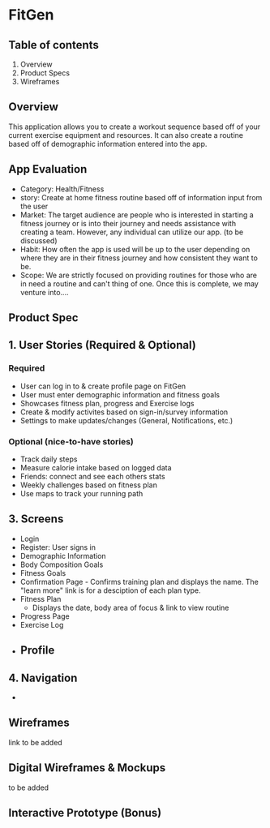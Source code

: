 # FitGen
## Table of contents
1. Overview
2. Product Specs
3. Wireframes
## Overview 
This application allows you to create a workout sequence based off of your current exercise equipment and resources. It can also create a routine based off of demographic information entered into the app.
## **App Evaluation**
- Category: Health/Fitness
- story: Create at home fitness routine based off of information input from the user
- Market: The target audience are people who is interested in starting a fitness journey or is into their journey and needs assistance with creating a team. However, any individual can utilize our app. (to be discussed)
- Habit: How often the app is used will be up to the user depending on where they are in their fitness journey and how consistent they want to be.
- Scope: We are strictly focused on providing routines for those who are in need a routine and can't thing of one. Once this is complete, we may venture into....
## Product Spec
## 1. User Stories (Required & Optional)
### Required
 - User can log in to & create profile page on FitGen
 - User must enter demographic information and fitness goals
 - Showcases fitness plan, progress and Exercise logs
 - Create & modify activites based on sign-in/survey information
 - Settings to make updates/changes (General, Notifications, etc.)
### Optional (nice-to-have stories)
 - Track daily steps
 - Measure calorie intake based on logged data
 - Friends: connect and see each others stats 
 - Weekly challenges based on fitness plan
 - Use maps to track your running path
## 3. Screens
- Login
- Register: User signs in
- Demographic Information
- Body Composition Goals
- Fitness Goals
- Confirmation Page
      - Confirms training plan and displays the name. The "learn more" link is for a desciption of each plan type.
-  Fitness Plan
      - Displays the date, body area of focus & link to view routine
- Progress Page
- Exercise Log
- Profile
     - 
## 4. Navigation
   - 
## Wireframes
 link to be added 
## Digital Wireframes & Mockups 
to be added 
## Interactive Prototype (Bonus)
